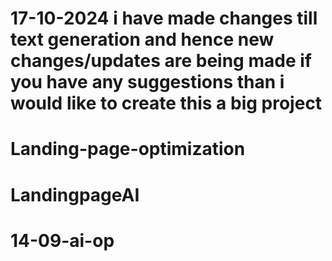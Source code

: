 ﻿
# 17-10-2024  i have made changes till text generation and hence new changes/updates are being made if you have any suggestions than i would like to create this a big project
# Landing-page-optimization
# LandingpageAI
# 14-09-ai-op
